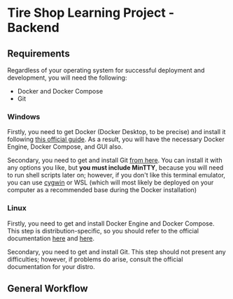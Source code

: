 # Tire Shop Learning Project - Backend

## Requirements
Regardless of your operating system for successful deployment and development,
you will need the following:
* Docker and Docker Compose
* Git

### Windows
Firstly, you need to get Docker (Docker Desktop, to be precise) and install it
following [this official guide](https://docs.docker.com/desktop/setup/install/windows-install/).
As a result, you will have the necessary Docker Engine, Docker Compose, and GUI also.

Secondary, you need to get and install Git [from here](https://git-scm.com/downloads).
You can install it with any options you like, but **you must include MinTTY**,
because you will need to run shell scripts later on; however, if you don't like this
terminal emulator, you can use [cygwin](https://cygwin.com/) or WSL (which
will most likely be deployed on your computer as a recommended base during the
Docker installation)

### Linux
Firstly, you need to get and install Docker Engine and Docker Compose. This step
is distribution-specific, so you should refer to the official documentation
[here](https://docs.docker.com/engine/) and [here](https://docs.docker.com/compose/). 

Secondary, you need to get and install Git. This step should not present any
difficulties; however, if problems do arise, consult the official documentation for your distro.

## General Workflow